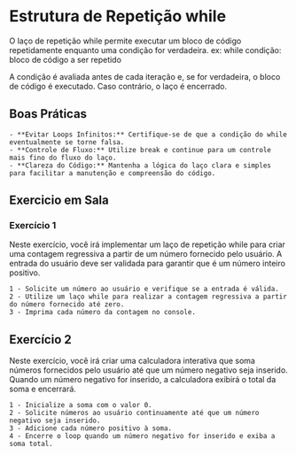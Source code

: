 # Estrutura de Repetição while

O laço de repetição while permite executar um bloco de código repetidamente enquanto uma condição for verdadeira. 
 ex:
 while condição:
     bloco de código a ser repetido

A condição é avaliada antes de cada iteração e, se for verdadeira, o bloco de código é executado. Caso contrário, o laço é encerrado.

## Boas Práticas
    - **Evitar Loops Infinitos:** Certifique-se de que a condição do while eventualmente se torne falsa.
    - **Controle de Fluxo:** Utilize break e continue para um controle mais fino do fluxo do laço.
    - **Clareza do Código:** Mantenha a lógica do laço clara e simples para facilitar a manutenção e compreensão do código.

## Exercicio em Sala

### Exercício 1

Neste exercício, você irá implementar um laço de repetição while para criar uma contagem regressiva a partir de um número fornecido pelo usuário. A entrada do usuário deve ser validada para garantir que é um número inteiro positivo.

    1 - Solicite um número ao usuário e verifique se a entrada é válida.
    2 - Utilize um laço while para realizar a contagem regressiva a partir do número fornecido até zero.
    3 - Imprima cada número da contagem no console.

## Exercício 2

Neste exercício, você irá criar uma calculadora interativa que soma números fornecidos pelo usuário até que um número negativo seja inserido. Quando um número negativo for inserido, a calculadora exibirá o total da soma e encerrará.

    1 - Inicialize a soma com o valor 0.
    2 - Solicite números ao usuário continuamente até que um número negativo seja inserido.
    3 - Adicione cada número positivo à soma.
    4 - Encerre o loop quando um número negativo for inserido e exiba a soma total.